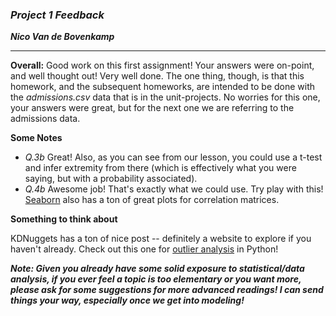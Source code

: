 ### ***Project 1 Feedback***

***Nico Van de Bovenkamp***

***

**Overall:** Good work on this first assignment! Your answers were on-point, and well thought out! Very well done. The one thing, though, is that this homework, and the subsequent homeworks, are intended to be done with the *admissions.csv* data that is in the unit-projects. No worries for this one, your answers were great, but for the next one we are referring to the admissions data.


**Some Notes**

* *Q.3b* Great! Also, as you can see from our lesson, you could use a t-test and infer extremity from there (which is effectively what you were saying, but with a probability associated).
* *Q.4b* Awesome job! That's exactly what we could use. Try play with this! [Seaborn](https://elitedatascience.com/python-seaborn-tutorial) also has a ton of great plots for correlation matrices.

**Something to think about**

KDNuggets has a ton of nice post -- definitely a website to explore if you haven't already. Check out this one for [outlier analysis](https://www.kdnuggets.com/2017/02/removing-outliers-standard-deviation-python.html) in Python!

***Note: Given you already have some solid exposure to statistical/data analysis, if you ever feel a topic is too elementary or you want more, please ask for some suggestions for more advanced readings! I can send things your way, especially once we get into modeling!***
